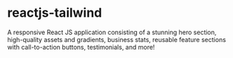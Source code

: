 # reactjs-tailwind

A responsive React JS application consisting of a stunning hero section, high-quality assets and gradients, business stats, reusable feature sections with call-to-action buttons, testimonials, and more!
